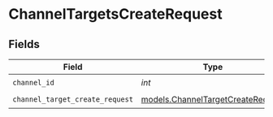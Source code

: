 # ChannelTargetsCreateRequest


## Fields

| Field                                                                        | Type                                                                         | Required                                                                     | Description                                                                  |
| ---------------------------------------------------------------------------- | ---------------------------------------------------------------------------- | ---------------------------------------------------------------------------- | ---------------------------------------------------------------------------- |
| `channel_id`                                                                 | *int*                                                                        | :heavy_check_mark:                                                           | N/A                                                                          |
| `channel_target_create_request`                                              | [models.ChannelTargetCreateRequest](../models/channeltargetcreaterequest.md) | :heavy_check_mark:                                                           | N/A                                                                          |